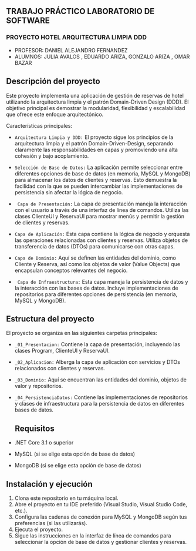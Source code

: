 ## TRABAJO  PRÁCTICO  LABORATORIO DE  SOFTWARE  


### PROYECTO HOTEL  ARQUITECTURA  LIMPIA  DDD

* PROFESOR: DANIEL  ALEJANDRO  FERNANDEZ
* ALUMNOS:  JULIA  AVALOS , EDUARDO ARIZA, GONZALO ARIZA , OMAR BAZAR


## Descripción del proyecto

Este proyecto implementa una aplicación de gestión de reservas de hotel utilizando la arquitectura limpia y el patrón Domain-Driven Design (DDD). El objetivo principal es demostrar la modularidad, flexibilidad y escalabilidad que ofrece este enfoque arquitectónico.

Características principales: 

* ```Arquitectura Limpia y DDD:``` El proyecto sigue los principios de la arquitectura limpia y el patrón Domain-Driven-Design, separando claramente las responsabilidades en capas  y promoviendo una alta cohesión y bajo acoplamiento.


* ```Selección de Base de Datos:``` La aplicación permite seleccionar entre diferentes opciones de base de datos (en memoria, MySQL y MongoDB) para almacenar los datos de clientes y reservas. Esto demuestra la facilidad con la que se pueden intercambiar las implementaciones de persistencia sin afectar la lógica de negocio.
  
* ``` Capa de Presentación:``` La capa de presentación maneja la interacción con el usuario a través de una interfaz de línea de comandos. Utiliza las clases ClienteUI y ReservaUI para mostrar menús y permitir la gestión de clientes y reservas.
  
* ```Capa de Aplicación:``` Esta capa contiene la lógica de negocio y orquesta las operaciones relacionadas con clientes y reservas. 
Utiliza objetos de transferencia de datos (DTOs) para comunicarse con otras capas.
  
* ```Capa de Dominio:``` Aquí se definen las entidades del dominio, como Cliente y Reserva, así como los objetos de valor (Value Objects) que encapsulan conceptos relevantes del negocio.
  
* ``` Capa de Infraestructura:``` Esta capa maneja la persistencia de datos y la interacción con las bases de datos. Incluye implementaciones de repositorios para diferentes opciones de persistencia (en memoria, MySQL y MongoDB).


  
## Estructura del proyecto

El proyecto se organiza en las siguientes carpetas principales:

* ```_01_Presentacion:``` Contiene la capa de presentación, incluyendo las clases Program, ClienteUI y ReservaUI.
* ```_02_Aplicacion:``` Alberga la capa de aplicación con servicios y DTOs relacionados con clientes y reservas.
* ```_03_Dominio:``` Aquí se encuentran las entidades del dominio, objetos de valor y repositorios.
* ```_04_PersistenciaDatos:``` Contiene las implementaciones de repositorios y clases de infraestructura para la persistencia de datos en diferentes bases de datos.


  
  
  ## Requisitos

* .NET Core 3.1 o superior
* MySQL (si se elige esta opción de base de datos)
* MongoDB (si se elige esta opción de base de datos)

  
## Instalación y ejecución

1. Clona este repositorio en tu máquina local.
2. Abre el proyecto en tu IDE preferido (Visual Studio, Visual Studio Code, etc.).
3. Configura las cadenas de conexión para MySQL y MongoDB según tus preferencias (si las utilizarás).
4. Ejecuta el proyecto.
5. Sigue las instrucciones en la interfaz de línea de comandos para seleccionar la opción de base de datos y gestionar clientes y reservas.
